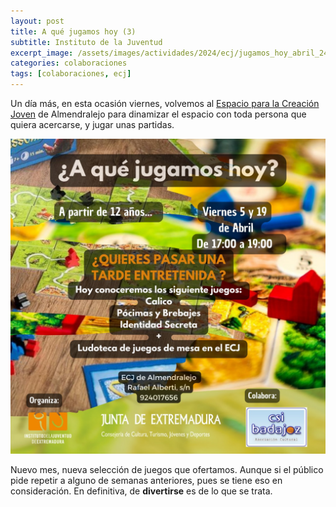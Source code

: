 ```yaml
---
layout: post
title: A qué jugamos hoy (3)
subtitle: Instituto de la Juventud
excerpt_image: /assets/images/actividades/2024/ecj/jugamos_hoy_abril_24.jpg
categories: colaboraciones
tags: [colaboraciones, ecj]
---
```


Un día más, en esta ocasión viernes, volvemos al [Espacio para la Creación Joven](https://juventudextremadura.juntaex.es/web/espacios-y-factorias) de Almendralejo para dinamizar el espacio con toda persona que quiera acercarse, y jugar unas partidas.

![ECJ](/assets/images/actividades/2024/ecj/jugamos_hoy_abril_24.jpg)

Nuevo mes, nueva selección de juegos que ofertamos. Aunque si el público pide repetir a alguno de semanas anteriores, pues se tiene eso en consideración. En definitiva, de <b>divertirse</b> es de lo que se trata.
